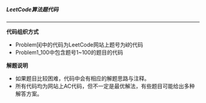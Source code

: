 ##### LeetCode算法题代码  

---
**代码组织方式**
- Problem[**i**]中的代码为LeetCode网站上题号为**i**的代码
- Problem1_100中包含题号1~100的题目的代码

**解题说明**
- 如果题目比较困难，代码中会有相应的解题思路与注释。
- 所有代码均为网站上AC代码，但不一定是最优解法，有些题目可能给出多种解答方案。